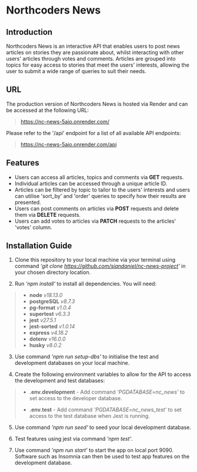 # Northcoders News

## Introduction

Northcoders News is an interactive API that enables users to post news articles on stories they are passionate about, whilst interacting with other users' articles through votes and comments. Articles are grouped into topics for easy access to stories that meet the users' interests, allowing the user to submit a wide range of queries to suit their needs.

## URL

The production version of Northcoders News is hosted via Render and can be accessed at the following URL:

>https://nc-news-5aio.onrender.com/

Please refer to the '/api' endpoint for a list of all available API endpoints:

>https://nc-news-5aio.onrender.com/api

## Features

- Users can access all articles, topics and comments via **GET** requests.
- Individual articles can be accessed through a unique article ID.
- Articles can be filtered by topic to tailor to the users' interests and users can utilise 'sort_by' and 'order' queries to specify how their results are presented.
- Users can post comments on articles via **POST** requests and delete them via **DELETE** requests.
- Users can add votes to articles via **PATCH** requests to the articles' 'votes' column.

## Installation Guide

1. Clone this repository to your local machine via your terminal using command *'git clone https://github.com/siandaniel/nc-news-project'* in your chosen directory location.

2. Run *'npm install'* to install all dependencies. You will need:
>- **node** *v18.13.0*
>- **postgreSQL** *v8.7.3*
>- **pg-format** *v1.0.4*
>- **supertest** *v6.3.3*
>- **jest** *v27.5.1*
>- **jest-sorted** *v1.0.14*
>- **express** *v4.18.2*
>- **dotenv** *v16.0.0*
>- **husky** *v8.0.2*

3. Use command *'npm run setup-dbs'* to initialise the test and development databases on your local machine.

4. Create the following environment variables to allow for the API to access the development and test databases:

>- **.env.development** - Add command *'PGDATABASE=nc_news'* to set access to the developer database.
>
>- **.env.test** - Add command *'PGDATABASE=nc_news_test'* to set access to the test database when Jest is running.

5. Use command *'npm run seed'* to seed your local development database. 

6. Test features using jest via command *'npm test'*.

7. Use command *'npm run start'* to start the app on local port 9090. Software such as Insomnia can then be used to test app features on the development database.
